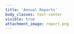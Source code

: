 ```yaml
---
title: 'Annual Reports'
body_classes: text-center
visible: true
attachment_image: report.png
---
```


